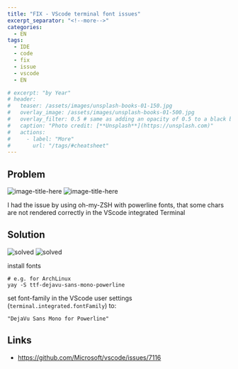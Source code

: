 ```yaml
---
title: "FIX - VScode terminal font issues"
excerpt_separator: "<!--more-->"
categories:
  - EN
tags:
  - IDE
  - code
  - fix
  - issue
  - vscode
  - EN

# excerpt: "by Year"
# header:
#   teaser: /assets/images/unsplash-books-01-150.jpg
#   overlay_image: /assets/images/unsplash-books-01-500.jpg
#   overlay_filter: 0.5 # same as adding an opacity of 0.5 to a black background
#   caption: "Photo credit: [**Unsplash**](https://unsplash.com)"
#   actions:
#     - label: "More"
#       url: "/tags/#cheatsheet"
---
```


## Problem
![image-title-here](/blog/assets/images/2019-03-06_11-01-33_01.png)
![image-title-here](/blog/assets/images/2019-03-06_11-01-33.png)

I had the issue by using oh-my-ZSH with powerline fonts, that some chars are not rendered correctly in the VScode integrated Terminal


## Solution
<!--more-->
![solved](/blog/assets/images/2019-03-06_11-01-53_01.png)
![solved](/blog/assets/images/2019-03-06_11-01-53.png)

install fonts
```
# e.g. for ArchLinux
yay -S ttf-dejavu-sans-mono-powerline
```

set font-family in the VScode user settings (`terminal.integrated.fontFamily`) to:
```
"DejaVu Sans Mono for Powerline"
```

## Links

* https://github.com/Microsoft/vscode/issues/7116


